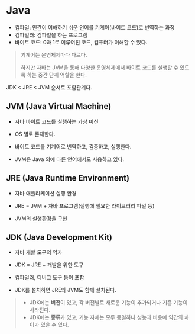 # Java

- 컴파일: 인간이 이해하기 쉬운 언어를 기계어(바이트 코드)로 번역하는 과정
- 컴파일러: 컴파일을 하는 프로그램
- 바이트 코드: 0과 1로 이루어진 코드, 컴퓨터가 이해할 수 있다.

> 기계어는 운영체제마다 다르다.
>
> 하지만 자바는 JVM을 통해 다양한 운영체제에서 바이트 코드를 실행할 수 있도록 하는 중간 단계 역할을 한다.

JDK < JRE < JVM 순서로 포함관계다.

## JVM (Java Virtual Machine)

- 자바 바이트 코드를 실행하는 가상 머신


- OS 별로 존재한다.
- 바이트 코드를 기계어로 번역하고, 검증하고, 실행한다.


- JVM은 Java 외에 다른 언어에서도 사용하고 있다.

## JRE (Java Runtime Environment)

- 자바 애플리케이션 실행 환경


- JRE = JVM + 자바 프로그램(실행에 필요한 라이브러리 파일 등)
- JVM의 실행환경을 구현

## JDK (Java Development Kit)

- 자바 개발 도구의 약자


- JDK = JRE + 개발을 위한 도구
- 컴파일러, 디버그 도구 등이 포함


- JDK를 설치하면 JRE와 JVM도 함께 설치된다.

> - JDK에는 **버전**이 있고, 각 버전별로 새로운 기능이 추가되거나 기존 기능이 사라진다.
> - JDK에는 **종류**가 있고, 기능 자체는 모두 동일하나 성능과 비용에 약간의 차이가 있을 수 있다.
